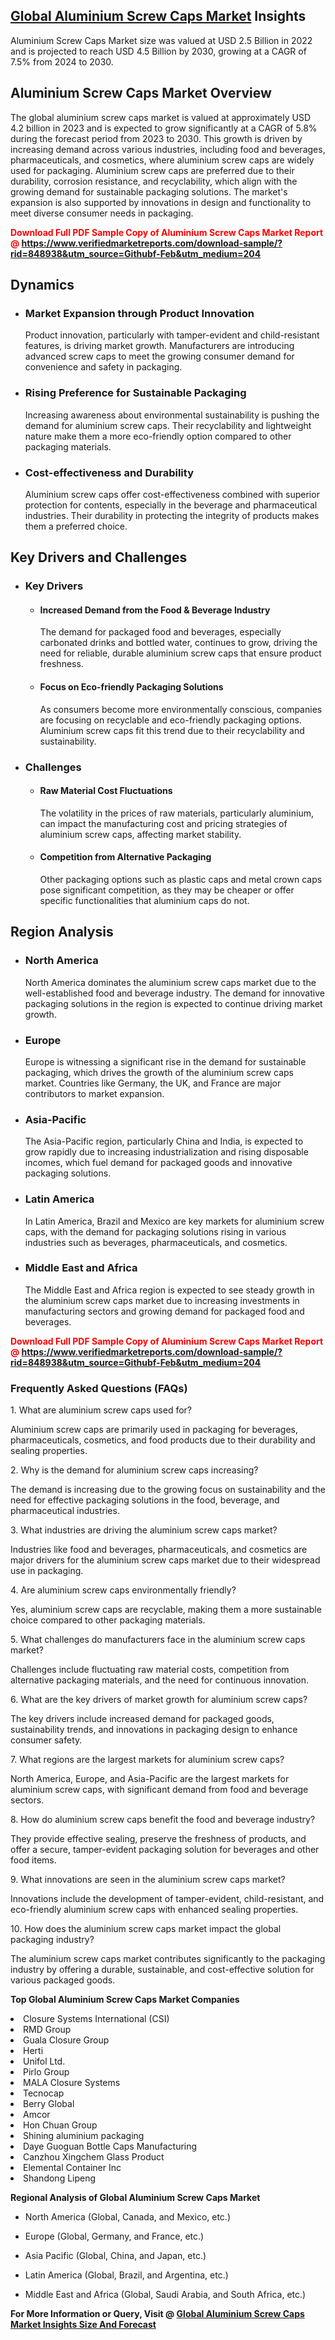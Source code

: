 <h2><a href="https://www.verifiedmarketreports.com/download-sample/?rid=848938&amp;utm_source=Githubf&amp;utm_medium=204" target="_blank">Global Aluminium Screw Caps Market</a> Insights</h2><p>Aluminium Screw Caps Market size was valued at USD 2.5 Billion in 2022 and is projected to reach USD 4.5 Billion by 2030, growing at a CAGR of 7.5% from 2024 to 2030.</p><p> <h2>Aluminium Screw Caps Market Overview</h2> <p>The global aluminium screw caps market is valued at approximately USD 4.2 billion in 2023 and is expected to grow significantly at a CAGR of 5.8% during the forecast period from 2023 to 2030. This growth is driven by increasing demand across various industries, including food and beverages, pharmaceuticals, and cosmetics, where aluminium screw caps are widely used for packaging. Aluminium screw caps are preferred due to their durability, corrosion resistance, and recyclability, which align with the growing demand for sustainable packaging solutions. The market's expansion is also supported by innovations in design and functionality to meet diverse consumer needs in packaging.</p> <p><strong><p><span class=""><span style="color: #ff0000;"><strong>Download Full PDF Sample Copy of Aluminium Screw Caps Market Report</strong> @ </span><a href="https://www.verifiedmarketreports.com/download-sample/?rid=848938&amp;utm_source=Githubf-Feb&amp;utm_medium=204" target="_blank">https://www.verifiedmarketreports.com/download-sample/?rid=848938&amp;utm_source=Githubf-Feb&amp;utm_medium=204</a></span></p></strong></p> <h2>Dynamics</h2> <ul> <li><h3>Market Expansion through Product Innovation</h3> Product innovation, particularly with tamper-evident and child-resistant features, is driving market growth. Manufacturers are introducing advanced screw caps to meet the growing consumer demand for convenience and safety in packaging.</li> <li><h3>Rising Preference for Sustainable Packaging</h3> Increasing awareness about environmental sustainability is pushing the demand for aluminium screw caps. Their recyclability and lightweight nature make them a more eco-friendly option compared to other packaging materials.</li> <li><h3>Cost-effectiveness and Durability</h3> Aluminium screw caps offer cost-effectiveness combined with superior protection for contents, especially in the beverage and pharmaceutical industries. Their durability in protecting the integrity of products makes them a preferred choice.</li> </ul> <h2>Key Drivers and Challenges</h2> <ul> <li><h3>Key Drivers</h3> <ul> <li><h4>Increased Demand from the Food & Beverage Industry</h4> The demand for packaged food and beverages, especially carbonated drinks and bottled water, continues to grow, driving the need for reliable, durable aluminium screw caps that ensure product freshness.</li> <li><h4>Focus on Eco-friendly Packaging Solutions</h4> As consumers become more environmentally conscious, companies are focusing on recyclable and eco-friendly packaging options. Aluminium screw caps fit this trend due to their recyclability and sustainability.</li> </ul> </li> <li><h3>Challenges</h3> <ul> <li><h4>Raw Material Cost Fluctuations</h4> The volatility in the prices of raw materials, particularly aluminium, can impact the manufacturing cost and pricing strategies of aluminium screw caps, affecting market stability.</li> <li><h4>Competition from Alternative Packaging</h4> Other packaging options such as plastic caps and metal crown caps pose significant competition, as they may be cheaper or offer specific functionalities that aluminium caps do not.</li> </ul> </li> </ul> <h2>Region Analysis</h2> <ul> <li><h3>North America</h3> North America dominates the aluminium screw caps market due to the well-established food and beverage industry. The demand for innovative packaging solutions in the region is expected to continue driving market growth.</li> <li><h3>Europe</h3> Europe is witnessing a significant rise in the demand for sustainable packaging, which drives the growth of the aluminium screw caps market. Countries like Germany, the UK, and France are major contributors to market expansion.</li> <li><h3>Asia-Pacific</h3> The Asia-Pacific region, particularly China and India, is expected to grow rapidly due to increasing industrialization and rising disposable incomes, which fuel demand for packaged goods and innovative packaging solutions.</li> <li><h3>Latin America</h3> In Latin America, Brazil and Mexico are key markets for aluminium screw caps, with the demand for packaging solutions rising in various industries such as beverages, pharmaceuticals, and cosmetics.</li> <li><h3>Middle East and Africa</h3> The Middle East and Africa region is expected to see steady growth in the aluminium screw caps market due to increasing investments in manufacturing sectors and growing demand for packaged food and beverages.</li> </ul> <p><strong><p><span class=""><span style="color: #ff0000;"><strong>Download Full PDF Sample Copy of Aluminium Screw Caps Market Report</strong> @ </span><a href="https://www.verifiedmarketreports.com/download-sample/?rid=848938&amp;utm_source=Githubf-Feb&amp;utm_medium=204" target="_blank">https://www.verifiedmarketreports.com/download-sample/?rid=848938&amp;utm_source=Githubf-Feb&amp;utm_medium=204</a></span></p></strong></p> <h3>Frequently Asked Questions (FAQs)</h3> <p>1. What are aluminium screw caps used for?</p> <p>Aluminium screw caps are primarily used in packaging for beverages, pharmaceuticals, cosmetics, and food products due to their durability and sealing properties.</p> <p>2. Why is the demand for aluminium screw caps increasing?</p> <p>The demand is increasing due to the growing focus on sustainability and the need for effective packaging solutions in the food, beverage, and pharmaceutical industries.</p> <p>3. What industries are driving the aluminium screw caps market?</p> <p>Industries like food and beverages, pharmaceuticals, and cosmetics are major drivers for the aluminium screw caps market due to their widespread use in packaging.</p> <p>4. Are aluminium screw caps environmentally friendly?</p> <p>Yes, aluminium screw caps are recyclable, making them a more sustainable choice compared to other packaging materials.</p> <p>5. What challenges do manufacturers face in the aluminium screw caps market?</p> <p>Challenges include fluctuating raw material costs, competition from alternative packaging materials, and the need for continuous innovation.</p> <p>6. What are the key drivers of market growth for aluminium screw caps?</p> <p>The key drivers include increased demand for packaged goods, sustainability trends, and innovations in packaging design to enhance consumer safety.</p> <p>7. What regions are the largest markets for aluminium screw caps?</p> <p>North America, Europe, and Asia-Pacific are the largest markets for aluminium screw caps, with significant demand from food and beverage sectors.</p> <p>8. How do aluminium screw caps benefit the food and beverage industry?</p> <p>They provide effective sealing, preserve the freshness of products, and offer a secure, tamper-evident packaging solution for beverages and other food items.</p> <p>9. What innovations are seen in the aluminium screw caps market?</p> <p>Innovations include the development of tamper-evident, child-resistant, and eco-friendly aluminium screw caps with enhanced sealing properties.</p> <p>10. How does the aluminium screw caps market impact the global packaging industry?</p> <p>The aluminium screw caps market contributes significantly to the packaging industry by offering a durable, sustainable, and cost-effective solution for various packaged goods.</p> </p><p><strong>Top Global Aluminium Screw Caps Market Companies</strong></p><div data-test-id=""><p><li>Closure Systems International (CSI)</li><li> RMD Group</li><li> Guala Closure Group</li><li> Herti</li><li> Unifol Ltd.</li><li> Pirlo Group</li><li> MALA Closure Systems</li><li> Tecnocap</li><li> Berry Global</li><li> Amcor</li><li> Hon Chuan Group</li><li> Shining aluminium packaging</li><li> Daye Guoguan Bottle Caps Manufacturing</li><li> Canzhou Xingchem Glass Product</li><li> Elemental Container Inc</li><li> Shandong Lipeng</li></p><div><strong>Regional Analysis of&nbsp;Global Aluminium Screw Caps Market</strong></div><ul><li dir="ltr"><p dir="ltr">North America&nbsp;(Global, Canada, and Mexico, etc.)</p></li><li dir="ltr"><p dir="ltr">Europe (Global, Germany, and France, etc.)</p></li><li dir="ltr"><p dir="ltr">Asia Pacific&nbsp;(Global, China, and Japan, etc.)</p></li><li dir="ltr"><p dir="ltr">Latin America&nbsp;(Global, Brazil, and Argentina, etc.)</p></li><li dir="ltr">Middle East and Africa&nbsp;(Global, Saudi Arabia, and South Africa, etc.)</li></ul><p><strong>For More Information or Query, Visit @&nbsp;</strong><strong><a href="https://www.verifiedmarketreports.com/product/aluminium-screw-caps-market/?utm_source=Githubf&amp;utm_medium=204" target="_blank">Global Aluminium Screw Caps Market Insights Size And Forecast</a></strong></p></div>
